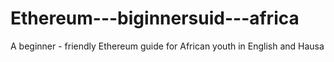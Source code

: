 # Ethereum---biginnersuid---africa
A beginner - friendly Ethereum guide for African youth in English and Hausa 
